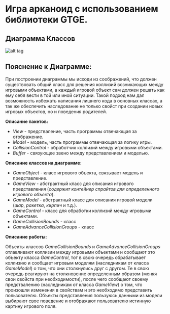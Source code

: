 Игра арканоид с использованием библиотеки GTGE.
===============================================
Диаграмма Классов
-----------------

![alt tag](https://raw.github.com/vad23klev/arkanoid-gtge/master/Arcanoid.png)

Пояснение к Диаграмме:
----------------------

При построении диаграммы мы исходи из соображений, что должен существовать общий класс для решения коллизий возникающих между игровыми объектами, а каждый игровой объект сам должен решать как ему себя вести в той или иной ситуации. Такой подход нам дал возможность избежать написания лишнего кода в основных классах, а так же обеспечить наследование не только свойст при создании новых игровых объектов, но и поведения родителей.

**Описание пакетов:**

* *View* - предстваление, часть программы отвечающая за отображение.
* *Model* - модель, часть программы отвечающая за логику игры.
* *CollisionControl* - обработчик коллизий между игровыми объектами.
* *Buffer* - связующее звено между представлением и моделью.

**Описание классов на диаграмме:**

* *GameObject* - класс игрового объекта, связывает модель и представление.
* *GameView* - абстрактный класс для описания игрового представления (*содержит контейнер спрайтов для определенного игрового объекта*).
* *GameModel* - абстрактный класс для описания игровой модели (*шар*, *ракетка*, *кирпич* и т.д.).
* *GameControl* - класс для обработки коллизий между игровыми объектами.
* *GameCollisionBounds* - класс
* *GameAdvanceCollisionGroups* - класс

**Описание работы:**

Объекты классов *GameCollisionBounds* и *GameAdvanceCollisionGroups* отлавливают коллизии между игровыми объектами и сообщают это объекту класса *GameControl*, тот в свою очередь обрабатывает коллизию и сообщает игровым моделям (наследникам от класса *GameModel*) о том, что они столкнулись друг с другом. Те в свою очередь реагируют на столкновение определенным образом (меняя свои свойста при необходимости), после чего сообщают своему предствалению (наследникам от класса *GameView*) о том, что произошли изменения в свойствам и это необходимо представить пользователю. Объекты представления пользуюсь данными из модели выбирают свое поведение и отображают пользователю истинную картину игрового поля.
